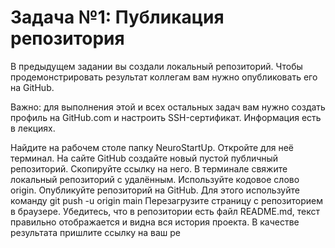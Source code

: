 # Задача №1: Публикация репозитория
В предыдущем задании вы создали локальный репозиторий. Чтобы продемонстрировать результат коллегам вам нужно опубликовать его на GitHub.

Важно: для выполнения этой и всех остальных задач вам нужно создать профиль на GitHub.com и настроить SSH-сертификат. Информация есть в лекциях.

Найдите на рабочем столе папку NeuroStartUp. Откройте для неё терминал.
На сайте GitHub создайте новый пустой публичный репозиторий. Скопируйте ссылку на него.
В терминале свяжите локальный репозиторий с удалённым. Используйте кодовое слово origin.
Опубликуйте репозиторий на GitHub. Для этого используйте команду git push -u origin main
Перезагрузите страницу с репозиторием в браузере. Убедитесь, что в репозитории есть файл README.md, текст правильно отображается и видна вся история проекта.
В качестве результата пришлите ссылку на ваш ре